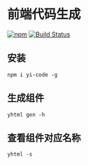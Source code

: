 # 前端代码生成


[![npm](https://img.shields.io/npm/v/yi-code.svg)](https://www.npmjs.com/package/yi-code) [![Build Status](https://travis-ci.org/Y-FE/yi-code.svg?branch=master)](https://travis-ci.org/Y-FE/yi-code)

## 安装
```
npm i yi-code -g
```

## 生成组件
```
yhtml gen -h
```

## 查看组件对应名称
```
yhtml -s
```